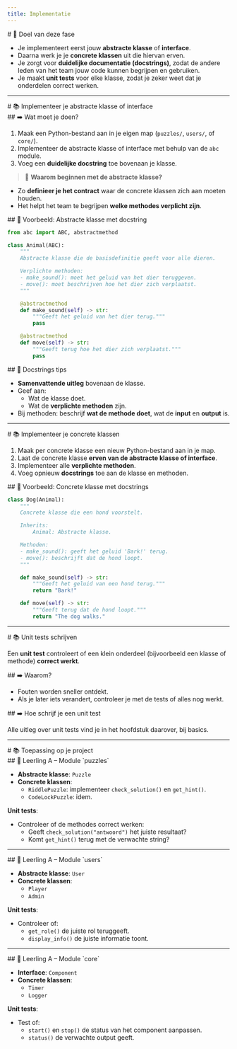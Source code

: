 ```yaml
---
title: Implementatie
---
```


<div class="header1" id="top" markdown="1"># 🎯 Doel van deze fase
</div>

- Je implementeert eerst jouw **abstracte klasse** of **interface**.
- Daarna werk je je **concrete klassen** uit die hiervan erven.
- Je zorgt voor **duidelijke documentatie (docstrings)**, zodat de andere leden van het team jouw code kunnen begrijpen en gebruiken.
- Je maakt **unit tests** voor elke klasse, zodat je zeker weet dat je onderdelen correct werken.

---

<div class="header1" id="top" markdown="1"># 📚 Implementeer je abstracte klasse of interface
</div>


<div class="header2" markdown="1">## ➡️ Wat moet je doen?
</div>

1. Maak een Python-bestand aan in je eigen map (`puzzles/`, `users/`, of `core/`).
2. Implementeer de abstracte klasse of interface met behulp van de `abc` module.
3. Voeg een **duidelijke docstring** toe bovenaan je klasse. 

> 🔎 **Waarom beginnen met de abstracte klasse?**
- Zo **definieer je het contract** waar de concrete klassen zich aan moeten houden.
- Het helpt het team te begrijpen **welke methodes verplicht zijn**.

<div class="header2" markdown="1">## 📏 Voorbeeld: Abstracte klasse met docstring
</div>


```python
from abc import ABC, abstractmethod

class Animal(ABC):
    """
    Abstracte klasse die de basisdefinitie geeft voor alle dieren.

    Verplichte methoden:
    - make_sound(): moet het geluid van het dier teruggeven.
    - move(): moet beschrijven hoe het dier zich verplaatst.
    """

    @abstractmethod
    def make_sound(self) -> str:
        """Geeft het geluid van het dier terug."""
        pass

    @abstractmethod
    def move(self) -> str:
        """Geeft terug hoe het dier zich verplaatst."""
        pass
```

<div class="header2" markdown="1">## 🔎 Docstrings tips
</div>

- **Samenvattende uitleg** bovenaan de klasse.
- Geef aan:
  - Wat de klasse doet.
  - Wat de **verplichte methoden** zijn.
- Bij methoden: beschrijf **wat de methode doet**, wat de **input** en **output** is.

---

<div class="header1" id="top" markdown="1"># 📚 Implementeer je concrete klassen
</div>


1. Maak per concrete klasse een nieuw Python-bestand aan in je map.
2. Laat de concrete klasse **erven van de abstracte klasse of interface**.
3. Implementeer alle **verplichte methoden**.
4. Voeg opnieuw **docstrings** toe aan de klasse en methoden.

<div class="header2" markdown="1">## 📏 Voorbeeld: Concrete klasse met docstrings
</div>


```python
class Dog(Animal):
    """
    Concrete klasse die een hond voorstelt.

    Inherits:
        Animal: Abstracte klasse.

    Methoden:
    - make_sound(): geeft het geluid 'Bark!' terug.
    - move(): beschrijft dat de hond loopt.
    """

    def make_sound(self) -> str:
        """Geeft het geluid van een hond terug."""
        return "Bark!"

    def move(self) -> str:
        """Geeft terug dat de hond loopt."""
        return "The dog walks."
```

---


<div class="header1" id="top" markdown="1"># 📚 Unit tests schrijven
</div>


Een **unit test** controleert of een klein onderdeel (bijvoorbeeld een klasse of methode) **correct werkt**.

<div class="header2" markdown="1">## ➡️ Waarom?
</div>

- Fouten worden sneller ontdekt.
- Als je later iets verandert, controleer je met de tests of alles nog werkt.

<div class="header2" markdown="1">## ➡️ Hoe schrijf je een unit test
</div>

Alle uitleg over unit tests vind je in het hoofdstuk daarover, bij basics.


---

<div class="header1" id="top" markdown="1"># 📚 Toepassing op je project
</div>


<div class="header2" markdown="1">## 👤 Leerling A – Module `puzzles`
</div>

- **Abstracte klasse**: `Puzzle`
- **Concrete klassen**:
  - `RiddlePuzzle`: implementeer `check_solution()` en `get_hint()`.
  - `CodeLockPuzzle`: idem.

**Unit tests**:
- Controleer of de methodes correct werken:
  - Geeft `check_solution("antwoord")` het juiste resultaat?
  - Komt `get_hint()` terug met de verwachte string?

---

<div class="header2" markdown="1">## 👤 Leerling A – Module `users`
</div>

- **Abstracte klasse**: `User`
- **Concrete klassen**:
  - `Player`
  - `Admin`

**Unit tests**:
- Controleer of:
  - `get_role()` de juiste rol teruggeeft.
  - `display_info()` de juiste informatie toont.

---

<div class="header2" markdown="1">## 👤 Leerling A – Module `core`
</div>

- **Interface**: `Component`
- **Concrete klassen**:
  - `Timer`
  - `Logger`

**Unit tests**:
- Test of:
  - `start()` en `stop()` de status van het component aanpassen.
  - `status()` de verwachte output geeft.

